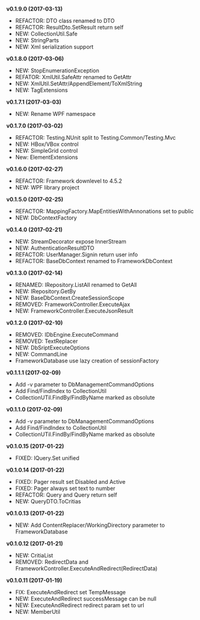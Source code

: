 **v0.1.9.0 (2017-03-13)**
* REFACTOR: DTO class renamed to DTO
* REFACTOR: ResultDto.SetResult return self
* NEW: CollectionUtil.Safe
* NEW: StringParts
* NEW: Xml serialization support

**v0.1.8.0 (2017-03-06)**
* NEW: StopEnumerationException
* REFATOR: XmlUtil.SafeAttr renamed to GetAttr
* NEW: XmlUtil.SetAttr/AppendElement/ToXmlString
* NEW: TagExtensions

**v0.1.7.1 (2017-03-03)**
* NEW: Rename WPF namespace

**v0.1.7.0 (2017-03-02)**
* REFACTOR: Testing.NUnit split to Testing.Common/Testing.Mvc
* NEW: HBox/VBox control
* NEW: SimpleGrid control
* New: ElementExtensions

**v0.1.6.0 (2017-02-27)**
* REFACTOR: Framework downlevel to 4.5.2
* NEW: WPF library project

**v0.1.5.0 (2017-02-25)**
* REFACTOR: MappingFactory.MapEntitiesWithAnnonations set to public
* NEW: DbContextFactory

**v0.1.4.0 (2017-02-21)**
* NEW: StreamDecorator expose InnerStream
* NEW: AuthenticationResultDTO
* REFACTOR: UserManager.Signin return user info
* REFACTOR: BaseDbContext renamed to FrameworkDbContext

**v0.1.3.0 (2017-02-14)**
* RENAMED: IRepository.ListAll renamed to GetAll
* NEW: IRepository.GetBy
* NEW: BaseDbContext.CreateSessionScope
* REMOVED: FrameworkController.ExecuteAjax
* NEW: FrameworkController.ExecuteJsonResult

**v0.1.2.0 (2017-02-10)**
* REMOVED: IDbEngine.ExecuteCommand
* REMOVED: TextReplacer
* NEW: DbSriptExecuteOptions
* NEW: CommandLine
* FrameworkDatabase use lazy creation of sessionFactory

**v0.1.1.1 (2017-02-09)**
* Add -v parameter to DbManagementCommandOptions
* Add Find/FindIndex to CollectionUtil
* CollectionUTil.FindBy/FindByName marked as obsolute

**v0.1.1.0 (2017-02-09)**
* Add -v parameter to DbManagementCommandOptions
* Add Find/FindIndex to CollectionUtil
* CollectionUTil.FindBy/FindByName marked as obsolute

**v0.1.0.15 (2017-01-22)**
* FIXED: IQuery<T>.Set unified

**v0.1.0.14 (2017-01-22)**
* FIXED: Pager result set Disabled and Active
* FIXED: Pager always set text to number
* REFACTOR: Query and Query<T> return self
* NEW: QueryDTO.ToCritias

**v0.1.0.13 (2017-01-22)**
* NEW: Add ContentReplacer/WorkingDirectory parameter to FrameworkDatabase

**v0.1.0.12 (2017-01-21)**
* NEW: CritiaList
* REMOVED: RedirectData and FrameworkController.ExecuteAndRedirect(RedirectData)

**v0.1.0.11 (2017-01-19)**
* FIX: ExecuteAndRedirect set TempMessage
* NEW: ExecuteAndRedirect successMessage can be null
* NEW: ExecuteAndRedirect redirect param set to url
* NEW: MemberUtil

